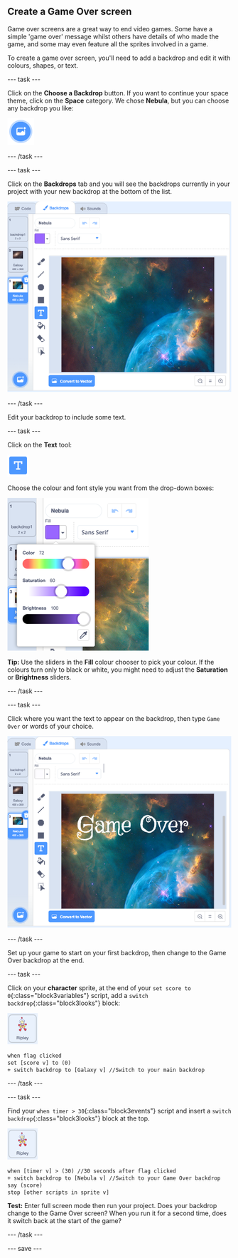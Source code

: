 ## Create a Game Over screen

Game over screens are a great way to end video games. Some have a simple 'game over' message whilst others have details of who made the game, and some may even feature all the sprites involved in a game. 

To create a game over screen, you'll need to add a backdrop and edit it with colours, shapes, or text.

--- task ---

Click on the **Choose a Backdrop** button. If you want to continue your space theme, click on the **Space** category. We chose **Nebula**, but you can choose any backdrop you like:

!['Choose a Backdrop' button.](images/choose-backdrop-icon.png)

--- /task ---

--- task ---

Click on the **Backdrops** tab and you will see the backdrops currently in your project with your new backdrop at the bottom of the list. 

![Backdrops tab with new backdrop highlighted.](images/nebula-editor.png)

--- /task ---

Edit your backdrop to include some text. 

--- task ---

Click on the **Text** tool:

![The Text tool icon.](images/text-icon.png)

Choose the colour and font style you want from the drop-down boxes: 

![The fill chooser tool and font style drop-down menu.](images/text-properties.png)

**Tip:** Use the sliders in the **Fill** colour chooser to pick your colour. If the colours turn only to black or white, you might need to adjust the **Saturation** or **Brightness** sliders.

--- /task ---

--- task ---

Click where you want the text to appear on the backdrop, then type `Game Over` or words of your choice.

![Game Over wording on the Nebula backdrop in the editor.](images/nebula-with-text.png)

--- /task ---

Set up your game to start on your first backdrop, then change to the Game Over backdrop at the end.

--- task ---

Click on your **character** sprite, at the end of your `set score to 0`{:class="block3variables"} script, add a `switch backdrop`{:class="block3looks"} block:

![The Ripley sprite icon.](images/ripley-sprite-icon.png)

```blocks3
when flag clicked 
set [score v] to (0)
+ switch backdrop to [Galaxy v] //Switch to your main backdrop
```

--- /task ---

--- task ---

Find your `when timer > 30`{:class="block3events"} script and insert a `switch backdrop`{:class="block3looks"} block at the top.

![The Ripley sprite icon.](images/ripley-sprite-icon.png)

```blocks3
when [timer v] > (30) //30 seconds after flag clicked
+ switch backdrop to [Nebula v] //Switch to your Game Over backdrop
say (score)
stop [other scripts in sprite v] 
```

**Test:** Enter full screen mode then run your project. Does your backdrop change to the Game Over screen? When you run it for a second time, does it switch back at the start of the game?

--- /task ---

--- save ---
